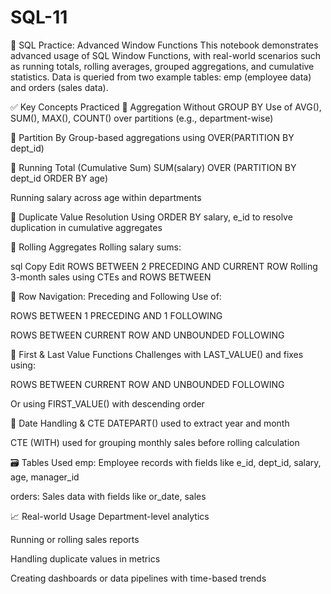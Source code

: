 # SQL-11

📘 SQL Practice: Advanced Window Functions
This notebook demonstrates advanced usage of SQL Window Functions, with real-world scenarios such as running totals, rolling averages, grouped aggregations, and cumulative statistics. Data is queried from two example tables: emp (employee data) and orders (sales data).

✅ Key Concepts Practiced
🔹 Aggregation Without GROUP BY
Use of AVG(), SUM(), MAX(), COUNT() over partitions (e.g., department-wise)

🔹 Partition By
Group-based aggregations using OVER(PARTITION BY dept_id)

🔹 Running Total (Cumulative Sum)
SUM(salary) OVER (PARTITION BY dept_id ORDER BY age)

Running salary across age within departments

🔹 Duplicate Value Resolution
Using ORDER BY salary, e_id to resolve duplication in cumulative aggregates

🔹 Rolling Aggregates
Rolling salary sums:

sql
Copy
Edit
ROWS BETWEEN 2 PRECEDING AND CURRENT ROW
Rolling 3-month sales using CTEs and ROWS BETWEEN

🔹 Row Navigation: Preceding and Following
Use of:

ROWS BETWEEN 1 PRECEDING AND 1 FOLLOWING

ROWS BETWEEN CURRENT ROW AND UNBOUNDED FOLLOWING

🔹 First & Last Value Functions
Challenges with LAST_VALUE() and fixes using:

ROWS BETWEEN CURRENT ROW AND UNBOUNDED FOLLOWING

Or using FIRST_VALUE() with descending order

🔹 Date Handling & CTE
DATEPART() used to extract year and month

CTE (WITH) used for grouping monthly sales before rolling calculation

🗃️ Tables Used
emp: Employee records with fields like e_id, dept_id, salary, age, manager_id

orders: Sales data with fields like or_date, sales

📈 Real-world Usage
Department-level analytics

Running or rolling sales reports

Handling duplicate values in metrics

Creating dashboards or data pipelines with time-based trends

